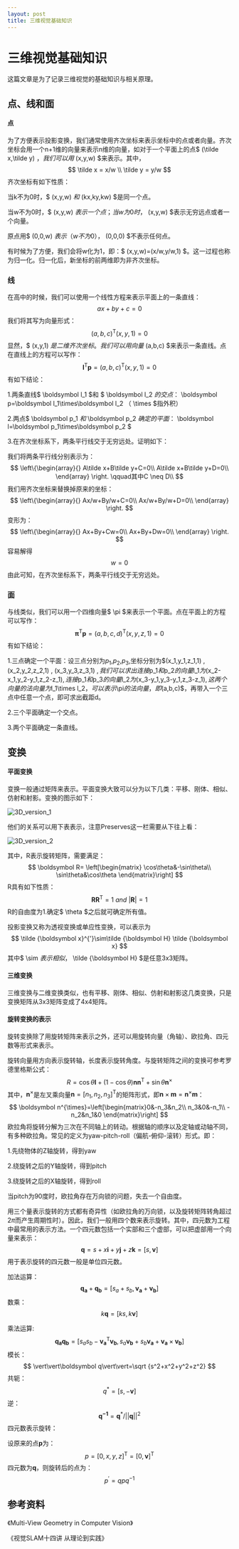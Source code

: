 ```yaml
---
layout: post
title: 三维视觉基础知识
---
```


# 三维视觉基础知识

这篇文章是为了记录三维视觉的基础知识与相关原理。

## 点、线和面

#### 点

为了方便表示投影变换，我们通常使用齐次坐标来表示坐标中的点或者向量。齐次坐标会用一个n+1维的向量来表示n维的向量，如对于一个平面上的点$ (\tilde x,\tilde y) $，我们可以用$ (x,y,w) $来表示。其中，
$$
\tilde x = x/w \\
\tilde y = y/w
$$
齐次坐标有如下性质：

当k不为0时，$ (x,y,w) $和$ (kx,ky,kw) $是同一个点。

当w不为0时，$ (x,y,w) $表示一个点；当w为0时，$ (x,y,w) $表示无穷远点或者一个向量。

原点用$ (0,0,w) $表示（w不为0），$ (0,0,0) $不表示任何点。

有时候为了方便，我们会将w化为1，即：$ (x,y,w)=(x/w,y/w,1) $。这一过程也称为归一化。归一化后，新坐标的前两维即为非齐次坐标。

### 线

在高中的时候，我们可以使用一个线性方程来表示平面上的一条直线：
$$
ax+by+c=0
$$
我们将其写为向量形式：
$$
(a,b,c)^\mathrm T(x,y,1)=0
$$
显然，$ (x,y,1) $是二维齐次坐标。我们可以用向量$ (a,b,c) $来表示一条直线。点在直线上的方程可以写作：
$$
\boldsymbol l^\mathrm T\boldsymbol p=(a,b,c)^\mathrm T(x,y,1)=0
$$
有如下结论：

1.两条直线$ \boldsymbol l_1 $和 $ \boldsymbol l_2 $的交点：$ \boldsymbol p=\boldsymbol l_1\times\boldsymbol l_2 $（$ \times $指外积）

2.两点$ \boldsymbol p_1 $和$ \boldsymbol p_2 $确定的平面：$ \boldsymbol l=\boldsymbol p_1\times\boldsymbol p_2 $

3.在齐次坐标系下，两条平行线交于无穷远处。证明如下：

我们将两条平行线分别表示为：
$$
\left\{\begin{array}{}
A\tilde x+B\tilde y+C=0\\
A\tilde x+B\tilde y+D=0\\
\end{array}
\right.
\qquad其中C \neq D\\
$$
我们用齐次坐标来替换掉原来的坐标：
$$
\left\{\begin{array}{}
Ax/w+By/w+C=0\\
Ax/w+By/w+D=0\\
\end{array}
\right.
$$
变形为：
$$
\left\{\begin{array}{}
Ax+By+Cw=0\\
Ax+By+Dw=0\\
\end{array}
\right.
$$
容易解得
$$
w = 0
$$
由此可知，在齐次坐标系下，两条平行线交于无穷远处。

### 面

与线类似，我们可以用一个四维向量$ \pi $来表示一个平面。点在平面上的方程可以写作：
$$
\boldsymbol \pi^\mathrm T\boldsymbol p=(a,b,c,d)^\mathrm T(x,y,z,1)=0
$$
有如下结论：

1.三点确定一个平面：设三点分别为$p_1$,$p_2$,$p_3$,坐标分别为$(x_1,y_1,z_1,1) $,$ (x_2,y_2,z_2,1) $,$ (x_3,y_3,z_3,1) $,我们可以求出连接$p_1$和$p_2$的向量$l_1$为$(x_2-x_1,y_2-y_1,z_2-z_1)$,连接$p_1$和$p_3$的向量$l_2$为$(x_3-y_1,y_3-y_1,z_3-z_1)$,这两个向量的法向量为$l_1\times l_2$，可以表示$\pi$的法向量，即$(a,b,c)$，再带入一个三点中任意一个点，即可求出截距d。

2.三个平面确定一个交点。

3.两个平面确定一条直线。

## 变换

#### 平面变换

变换一般通过矩阵来表示。平面变换大致可以分为以下几类：平移、刚体、相似、仿射和射影。变换的图示如下：

![3D_version_1](https://github.com/dayekuaipao/dayekuaipao.github.io/tree/master/images/3D_version_1.png)

他们的关系可以用下表表示，注意Preserves这一栏需要从下往上看：

![3D_version_2](https://github.com/dayekuaipao/dayekuaipao.github.io/tree/master/images/3D_version_2.png)

其中，R表示旋转矩阵，需要满足：
$$
\boldsymbol R=
\left[\begin{matrix}
\cos\theta&-\sin\theta\\
\sin\theta&\cos\theta
\end{matrix}\right]
$$
R具有如下性质：
$$
\boldsymbol R\boldsymbol R^\mathrm{T}=1\ and\ |\boldsymbol R|=1
$$
R的自由度为1.确定$ \theta $之后就可确定所有值。

投影变换又称为透视变换或单应性变换，可以表示为
$$
\tilde {\boldsymbol x}^{'}\sim\tilde {\boldsymbol H} \tilde {\boldsymbol x}
$$
其中$ \sim $表示相似，$ \tilde {\boldsymbol H} $是任意3x3矩阵。

#### 三维变换

三维变换与二维变换类似，也有平移、刚体、相似、仿射和射影这几类变换，只是变换矩阵从3x3矩阵变成了4x4矩阵。

#### 旋转变换的表示

旋转变换除了用旋转矩阵来表示之外，还可以用旋转向量（角轴）、欧拉角、四元数等形式来表示。

旋转向量用方向表示旋转轴，长度表示旋转角度。与旋转矩阵之间的变换可参考罗德里格斯公式：
$$
R=\cos \theta \boldsymbol I+(1-\cos\theta)\boldsymbol n\boldsymbol n^\mathrm{T}+\sin\theta\boldsymbol n^{\times}
$$
其中，$\boldsymbol n^{\times}$是左叉乘向量$\boldsymbol n=[n_1,n_2,n_3]^\mathrm{T}$的矩阵形式，即$\boldsymbol n \times\boldsymbol m=\boldsymbol n^{\times}\boldsymbol m$：
$$
\boldsymbol n^{\times}=\left[\begin{matrix}0&-n_3&n_2\\
n_3&0&-n_1\\
-n_2&n_1&0
\end{matrix}\right]
$$
欧拉角将旋转分解为三次在不同轴上的转动。根据轴的顺序以及定轴或动轴不同，有多种欧拉角。常见的定义为yaw-pitch-roll（偏航-俯仰-滚转）形式。即：

1.先绕物体的Z轴旋转，得到yaw

2.绕旋转之后的Y轴旋转，得到pitch

3.绕旋转之后的X轴旋转，得到roll

当pitch为90度时，欧拉角存在万向锁的问题，失去一个自由度。

用三个量表示旋转的方式都有奇异性（如欧拉角的万向锁，以及旋转矩阵转角超过2$\pi$而产生周期性时）。因此，我们一般用四个数来表示旋转。其中，四元数为工程中最常用的表示方法。一个四元数包括一个实部和三个虚部，可以把虚部用一个向量来表示：
$$
\boldsymbol q=s+x\boldsymbol i+y\boldsymbol j+z\boldsymbol k=[s,\boldsymbol v]
$$
用于表示旋转的四元数一般是单位四元数。

加法运算：
$$
\boldsymbol {q_a}+\boldsymbol {q_b}=[s_a+s_b,\boldsymbol {v_a}+\boldsymbol {v_b}]
$$
数乘：
$$
k\boldsymbol q=[ks,k\boldsymbol v]
$$


乘法运算:
$$
\boldsymbol {q_a}\boldsymbol {q_b}=[s_as_b-\boldsymbol {v_a}^\mathrm{T}\boldsymbol {v_b},s_a\boldsymbol {v_b}+s_b\boldsymbol {v_a}+\boldsymbol {v_a}\times\boldsymbol {v_b}]
$$
模长：
$$
\vert\vert\boldsymbol q\vert\vert=\sqrt {s^2+x^2+y^2+z^2}
$$
共轭：
$$
q^*=[s,-\boldsymbol v]
$$
逆：
$$
\boldsymbol {q^{-1}}=\boldsymbol q^*/\vert\vert\boldsymbol q\vert\vert^2
$$
四元数表示旋转：

设原来的点$\boldsymbol p$为：
$$
p=[0,x,y,z]^\mathrm{T}=[0,\boldsymbol v]^\mathrm{T}
$$
四元数为$\boldsymbol q$，则旋转后的点为：
$$
p^\prime=qpq^{-1}
$$

## 参考资料

《Multi-View Geometry in Computer Vision》

《视觉SLAM十四讲 从理论到实践》